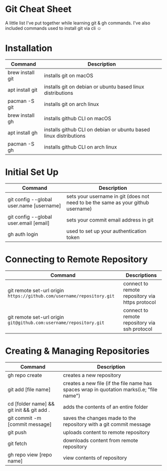 # Git Cheat Sheet


A little list I've put together while learning git & gh commands. I've also included commands used to install git via cli ☺️


# Installation

|        Command                              |       Description                                                               | 
| ------------------------------------------- | -----------------------------------------------                                 |   
| brew install git                            |  installs git on macOS                                                          |
| apt install git                             |  installs git on debian or ubuntu based linux distributions               
  pacman -S git                               |  installs git on arch linux                                                     |
| brew install gh                             |  installs github CLI on macOS 
| apt install gh                              |  installs github CLI on debian or ubuntu based linux distributions              |
| pacman -S gh                                |  installs github CLI on arch linux
                


# Initial Set Up

|   Command                                  |       Description                                                                |
| -------------------------                  | -----------------------------
| git config --global user.name [username]   |  sets your username in git (does not need to be the same as your github username)|
| git config --global user.email [email]     |  sets your commit email address in git                                           |
| gh auth login                              |  used to set up your authentication token                                         |


# Connecting to Remote Repository

| Command                                                                  |  Descriptions                                                                  |
| -----------------------------------                                      |    -------------------------------------------
| git remote set-url origin `https://github.com/username/repository.git`   |   connect to remote repository via https protocol                              |
| git remote set-url origin `git@github.com:username/repository.git`       |   connect to remote repository via ssh protocol                                |


# Creating & Managing Repositories 

| Command                                      |  Description
| ------------------------------------------   | -----------------------------                                                              |
| gh repo create                               |  creates a new repository                                                                  |
| git add [file name]                          |  creates a new file (if the file name has spaces wrap in quotation marks(i.e; "file name") |
| cd [folder name] && git init && git add .    |  adds the contents of an entire folder                                                     |
| git commit -m [commit message]               |  saves the changes made to the repository with a git commit message                        |
| git push                                     |  uploads content to remote repository                                                      |
| git fetch                                    |  downloads content from remote repository                                                  |
| gh repo view [repo name]                     |  view contents of repository  
